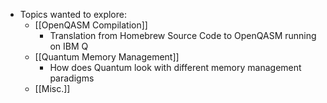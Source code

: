 - Topics wanted to explore:
	- [[OpenQASM Compilation]]
		- Translation from Homebrew Source Code to OpenQASM running on IBM Q
	- [[Quantum Memory Management]]
		- How does Quantum look with different memory management paradigms
	- [[Misc.]]
